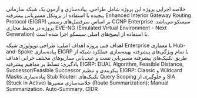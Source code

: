 خلاصه اجرایی پروژه
این پروژه شامل طراحی، پیاده‌سازی و آزمون یک شبکه سازمانی پیچیده با استفاده از پروتکل مسیریابی پیشرفته Enhanced Interior Gateway Routing Protocol (EIGRP) بر اساس سرفصل‌های رسمی CCNP Enterprise سیسکو می‌باشد. پروژه در محیط مجازی EVE-NG (Emulated Virtual Environment - Next Generation) با استفاده از ایمیج‌های اصلی سیسکو اجرا شده است.

اهداف فنی پروژه
اهداف اصلی:
طراحی توپولوژی شبکه Enterprise با معماری Hub-and-Spoke
پیاده‌سازی EIGRP با تمام ویژگی‌های پیشرفته
بهینه‌سازی عملکرد شبکه از طریق تکنیک‌های پیشرفته مسیریابی
تست و عیب‌یابی سناریوهای مختلف خرابی
اهداف یادگیری:
تسلط بر مفاهیم پیشرفته EIGRP: DUAL Algorithm, Feasible Distance, Successor/Feasible Successor
پیکربندی و تنظیم EIGRP: Classic و  Wildcard Masks
پیاده‌سازی Stub Router: تکنیک‌های Query Scoping و جلوگیری از SIA (Stuck in Active)
خلاصه‌سازی مسیرها (Route Summarization): Manual Summarization، Auto-Summary، CIDR
